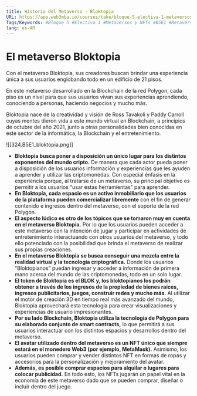 ```yaml
---
title: Historia del Metaverso - Bloktopia
URL: https://app.web3mba.io/courses/take/bloque-5-electiva-1-metaversos-y-nfts/texts/38909415-el1-02-historia-del-metaverso-bloktopia
Tags/Keywords: #Bloque 5 #Electiva 1 #Metaversos y NFTs #B5E1 #Metaversos #NFTs #metaverso #Bloktopia
lang: es-AR
---
```

# El metaverso Bloktopia
Con el metaverso Bloktopia, sus creadores buscan brindar una experiencia única a sus usuarios englobando todo en un edificio de 21 pisos.

En este metaverso desarrollado en la Blockchain de la red Polygon, cada piso es un nivel para que sus usuarios vivan sus experiencias aprendiendo, conociendo a personas, haciendo negocios y mucho más.

Bloktopia nace de la creatividad y visión de Ross Tavakoli y Paddy Carroll cuyas mentes dieron vida a este mundo virtual en Blockchain, a principios de octubre del año 2021, junto a otras personalidades bien conocidas en este sector de la informática, la Blockchain y el entretenimiento.

![[324.B5E1_bloktopia.png]]  

- **Bloktopia busca poner a disposición un único lugar para los distintos exponentes del mundo cripto.** De manera que cada actor pueda poner a disposición de los usuarios información y experiencias que les ayuden a aprender y utilizar las criptomonedas. Con especial énfasis en la experiencia porque, al tratarse de un metaverso, su principal objetivo es permitir a los usuarios “usar estas herramientas” para aprender.
- **En Bloktopia, cada espacio es un activo inmobiliario que los usuarios de la plataforma pueden comercializar libremente** con el fin de generar contenido e ingresos dentro del metaverso, con el soporte de la red Polygon.
- **El aspecto lúdico es otro de los tópicos que se tomaron muy en cuenta en el metaverso Bloktopia.** Por lo que los usuarios pueden acceder a este metaverso con la intención de jugar y participar en actividades de entretenimiento interactuando con otros usuarios del metaverso, y todo ello potenciado con la posibilidad que brinda el metaverso de realizar sus propias creaciones.
- **En el metaverso Bloktopia se busca conseguir una mezcla entre la realidad virtual y la tecnología criptográfica.** Donde los usuarios “Bloktopianos” puedan ingresar y acceder a información de primera mano acerca del mundo de las criptomonedas, todo en un solo lugar.
- **El token de Bloktopia es el BLOK y, los bloktopianos los podrán obtener a través de los ingresos de la propiedad de bienes raíces, ingresos publicitarios, juegos, construir redes y mucho más.** Al utilizar el motor de creación 3D en tiempo real más avanzado del mundo, Bloktopia aprovechará esta tecnología para crear visualizaciones y experiencias de usuario impresionantes.
- **Por su lado Blockchain, Bloktopia utiliza la tecnología de Polygon para su elaborado conjunto de smart contracts,** lo que permitirá a sus usuarios interactuar con los distintos espacios y desarrollos dentro del metaverso.
- **El avatar utilizado dentro del metaverso es un NFT único que siempre estará en el monedero Web3 (por ejemplo, MetaMask).** Asimismo, los usuarios pueden comprar y vender distintos NFT en formas de ropas y accesorios para la personalización y mejoramiento del avatar.  
- **Además, es posible comprar espacios para alquilar o lugares para colocar publicidad.** En todo esto, los NFTs jugarán un papel vital en la economía de este metaverso dado que se pueden comprar, diseñar o incluir dentro del juego.